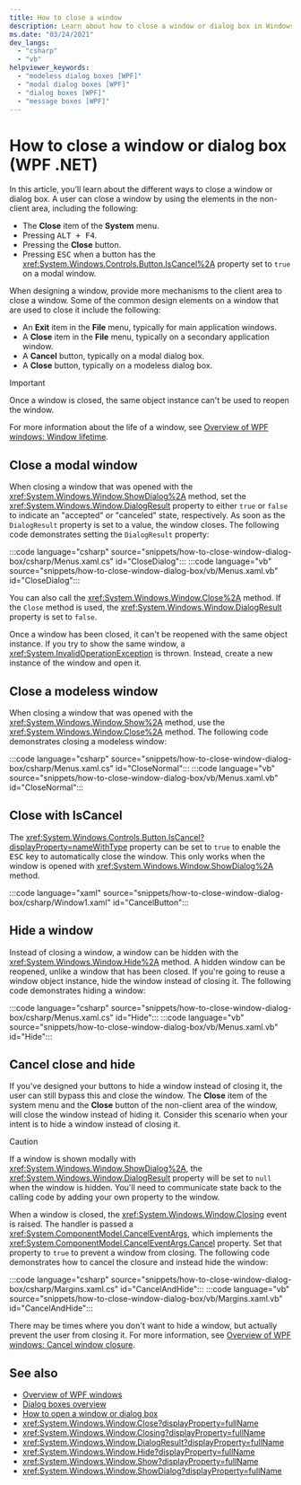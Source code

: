 ```yaml
---
title: How to close a window
description: Learn about how to close a window or dialog box in Windows Foundation Presentation (WPF). You'll also learn how to return a result from the window or dialog box.
ms.date: "03/24/2021"
dev_langs: 
  - "csharp"
  - "vb"
helpviewer_keywords: 
  - "modeless dialog boxes [WPF]"
  - "modal dialog boxes [WPF]"
  - "dialog boxes [WPF]"
  - "message boxes [WPF]"
---
```


# How to close a window or dialog box (WPF .NET)

In this article, you'll learn about the different ways to close a window or dialog box. A user can close a window by using the elements in the non-client area, including the following:

- The **Close** item of the **System** menu.
- Pressing <kbd>ALT + F4</kbd>.
- Pressing the **Close** button.
- Pressing <kbd>ESC</kbd> when a button has the <xref:System.Windows.Controls.Button.IsCancel%2A> property set to `true` on a modal window.

When designing a window, provide more mechanisms to the client area to close a window. Some of the common design elements on a window that are used to close it include the following:

- An **Exit** item in the **File** menu, typically for main application windows.
- A **Close** item in the **File** menu, typically on a secondary application window.
- A **Cancel** button, typically on a modal dialog box.
- A **Close** button, typically on a modeless dialog box.

> [!IMPORTANT]
> Once a window is closed, the same object instance can't be used to reopen the window.

For more information about the life of a window, see [Overview of WPF windows: Window lifetime](index.md#window-lifetime).

## Close a modal window

When closing a window that was opened with the <xref:System.Windows.Window.ShowDialog%2A> method, set the <xref:System.Windows.Window.DialogResult> property to either `true` or `false` to indicate an "accepted" or "canceled" state, respectively. As soon as the `DialogResult` property is set to a value, the window closes. The following code demonstrates setting the `DialogResult` property:

:::code language="csharp" source="snippets/how-to-close-window-dialog-box/csharp/Menus.xaml.cs" id="CloseDialog":::
:::code language="vb" source="snippets/how-to-close-window-dialog-box/vb/Menus.xaml.vb" id="CloseDialog":::

You can also call the <xref:System.Windows.Window.Close%2A> method. If the `Close` method is used, the <xref:System.Windows.Window.DialogResult> property is set to `false`.

Once a window has been closed, it can't be reopened with the same object instance. If you try to show the same window, a <xref:System.InvalidOperationException> is thrown. Instead, create a new instance of the window and open it.

## Close a modeless window

When closing a window that was opened with the <xref:System.Windows.Window.Show%2A> method, use the <xref:System.Windows.Window.Close%2A> method. The following code demonstrates closing a modeless window:

:::code language="csharp" source="snippets/how-to-close-window-dialog-box/csharp/Menus.xaml.cs" id="CloseNormal":::
:::code language="vb" source="snippets/how-to-close-window-dialog-box/vb/Menus.xaml.vb" id="CloseNormal":::

## Close with IsCancel

The <xref:System.Windows.Controls.Button.IsCancel?displayProperty=nameWithType> property can be set to `true` to enable the <kbd>ESC</kbd> key to automatically close the window. This only works when the window is opened with <xref:System.Windows.Window.ShowDialog%2A> method.

:::code language="xaml" source="snippets/how-to-close-window-dialog-box/csharp/Window1.xaml" id="CancelButton":::

## Hide a window

Instead of closing a window, a window can be hidden with the <xref:System.Windows.Window.Hide%2A> method. A hidden window can be reopened, unlike a window that has been closed. If you're going to reuse a window object instance, hide the window instead of closing it. The following code demonstrates hiding a window:

:::code language="csharp" source="snippets/how-to-close-window-dialog-box/csharp/Menus.xaml.cs" id="Hide":::
:::code language="vb" source="snippets/how-to-close-window-dialog-box/vb/Menus.xaml.vb" id="Hide":::

## Cancel close and hide

If you've designed your buttons to hide a window instead of closing it, the user can still bypass this and close the window. The **Close** item of the system menu and the **Close** button of the non-client area of the window, will close the window instead of hiding it. Consider this scenario when your intent is to hide a window instead of closing it.

> [!CAUTION]
> If a window is shown modally with <xref:System.Windows.Window.ShowDialog%2A>, the <xref:System.Windows.Window.DialogResult> property will be set to `null` when the window is hidden. You'll need to communicate state back to the calling code by adding your own property to the window.

When a window is closed, the <xref:System.Windows.Window.Closing> event is raised. The handler is passed a <xref:System.ComponentModel.CancelEventArgs>, which implements the <xref:System.ComponentModel.CancelEventArgs.Cancel> property. Set that property to `true` to prevent a window from closing. The following code demonstrates how to cancel the closure and instead hide the window:

:::code language="csharp" source="snippets/how-to-close-window-dialog-box/csharp/Margins.xaml.cs" id="CancelAndHide":::
:::code language="vb" source="snippets/how-to-close-window-dialog-box/vb/Margins.xaml.vb" id="CancelAndHide":::

There may be times where you don't want to hide a window, but actually prevent the user from closing it. For more information, see [Overview of WPF windows: Cancel window closure](index.md#cancel-window-closure).

## See also

- [Overview of WPF windows](index.md)
- [Dialog boxes overview](dialog-boxes-overview.md)
- [How to open a window or dialog box](how-to-open-window-dialog-box.md)
- <xref:System.Windows.Window.Close?displayProperty=fullName>
- <xref:System.Windows.Window.Closing?displayProperty=fullName>
- <xref:System.Windows.Window.DialogResult?displayProperty=fullName>
- <xref:System.Windows.Window.Hide?displayProperty=fullName>
- <xref:System.Windows.Window.Show?displayProperty=fullName>
- <xref:System.Windows.Window.ShowDialog?displayProperty=fullName>
